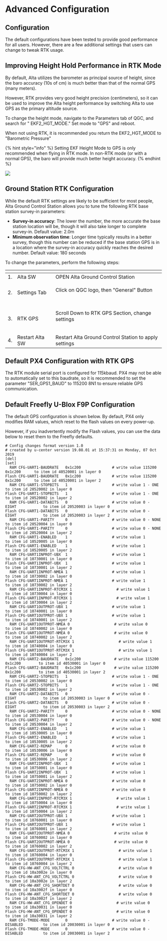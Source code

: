 # Advanced Configuration

## Configuration

The default configurations have been tested to provide good performance for all users. However, there are a few additional settings that users can change to tweak RTK usage.

## Improving Height Hold Performance in RTK Mode

By default, Alta utilizes the barometer as principal source of height, since the baro accuracy \(10s of cm\) is much better than that of the normal GPS \(many meters\).

However, RTK provides very good height precision \(centimeters\), so it can be used to improve the Alta height performance by switching Alta to use GPS as the primary altitude source.

To change the height mode, navigate to the Parameters tab of QGC, and search for " EKF2\_HGT\_MODE." Set mode to "GPS" and reboot.

When not using RTK, it is recommended you return the EKF2\_HGT\_MODE to "Barometric Pressure"

{% hint style="info" %}
Setting EKF Height Mode to GPS is only recommended when flying in RTK mode. In non-RTK mode \(or with a normal GPS\), the baro will provide much better height accuracy.
{% endhint %}

![](../../.gitbook/assets/capture.png)

## Ground Station RTK Configuration

While the default RTK settings are likely to be sufficient for most people, Alta Ground Control Station allows you to tune the following RTK base station survey-in parameters:

* **Survey-in accuracy**: The lower the number, the more accurate the base station location will be, though it will also take longer to complete survey-in. Default value: 2.0m
* **Minimum observation time**: Longer time typically results in a better survey, though this number can be reduced if the base station GPS is in a location where the survey-in accuracy quickly reaches the desired number. Default value: 180 seconds

To change the parameters, perform the following steps:

<table>
  <thead>
    <tr>
      <th style="text-align:left"></th>
      <th style="text-align:left"></th>
      <th style="text-align:left"></th>
    </tr>
  </thead>
  <tbody>
    <tr>
      <td style="text-align:left">1.</td>
      <td style="text-align:left">Alta SW</td>
      <td style="text-align:left">OPEN Alta Ground Control Station</td>
    </tr>
    <tr>
      <td style="text-align:left">2.</td>
      <td style="text-align:left">Settings Tab</td>
      <td style="text-align:left">
        <p>Click on QGC logo, then &quot;General&quot; Button</p>
        <p>
          <img src="../../.gitbook/assets/image (22) (1).png" alt/>
        </p>
      </td>
    </tr>
    <tr>
      <td style="text-align:left">3.</td>
      <td style="text-align:left">RTK GPS</td>
      <td style="text-align:left">
        <p>Scroll Down to RTK GPS Section, change settings</p>
        <p>
          <img src="../../.gitbook/assets/svin.PNG" alt/>
        </p>
      </td>
    </tr>
    <tr>
      <td style="text-align:left">4.</td>
      <td style="text-align:left">Restart Alta SW</td>
      <td style="text-align:left">Restart Alta Ground Control Station to apply settings</td>
    </tr>
  </tbody>
</table>

## Default PX4 Configuration with RTK GPS

The RTK module serial port is configured for 115kbaud. PX4 may not be able to automatically set to this baudrate, so it is recommended to set the parameter "SER\_GPS1\_BAUD" to 115200 8N1 to ensure reliable GPS communication.

## Default Freefly U-Blox F9P Configuration

The default GPS configuration is shown below. By default, PX4 only modifies RAM values, which reset to the flash values on every power-up.

However, if you inadvertently modify the Flash values, you can use the data below to reset them to the Freefly defaults.

```text
# Config changes format version 1.0
# created by u-center version 19.08.01 at 15:37:31 on Monday, 07 Oct 2019
[del]
[set]
  RAM CFG-UART1-BAUDRATE   0x1c200              # write value 115200  0x1c200      to item id 40520001 in layer 0
Flash CFG-UART1-BAUDRATE   0x1c200              # write value 115200  0x1c200      to item id 40520001 in layer 2
  RAM CFG-UART1-STOPBITS   1                    # write value 1 - ONE              to item id 20520002 in layer 0
Flash CFG-UART1-STOPBITS   1                    # write value 1 - ONE              to item id 20520002 in layer 2
  RAM CFG-UART1-DATABITS   0                    # write value 0 - EIGHT            to item id 20520003 in layer 0
Flash CFG-UART1-DATABITS   0                    # write value 0 - EIGHT            to item id 20520003 in layer 2
  RAM CFG-UART1-PARITY     0                    # write value 0 - NONE             to item id 20520004 in layer 0
Flash CFG-UART1-PARITY     0                    # write value 0 - NONE             to item id 20520004 in layer 2
  RAM CFG-UART1-ENABLED    1                    # write value 1                    to item id 10520005 in layer 0
Flash CFG-UART1-ENABLED    1                    # write value 1                    to item id 10520005 in layer 2
  RAM CFG-UART1INPROT-UBX  1                    # write value 1                    to item id 10730001 in layer 0
Flash CFG-UART1INPROT-UBX  1                    # write value 1                    to item id 10730001 in layer 2
  RAM CFG-UART1INPROT-NMEA 1                    # write value 1                    to item id 10730002 in layer 0
Flash CFG-UART1INPROT-NMEA 1                    # write value 1                    to item id 10730002 in layer 2
  RAM CFG-UART1INPROT-RTCM3X 1                    # write value 1                    to item id 10730004 in layer 0
Flash CFG-UART1INPROT-RTCM3X 1                    # write value 1                    to item id 10730004 in layer 2
  RAM CFG-UART1OUTPROT-UBX 1                    # write value 1                    to item id 10740001 in layer 0
Flash CFG-UART1OUTPROT-UBX 1                    # write value 1                    to item id 10740001 in layer 2
  RAM CFG-UART1OUTPROT-NMEA 0                    # write value 0                    to item id 10740002 in layer 0
Flash CFG-UART1OUTPROT-NMEA 0                    # write value 0                    to item id 10740002 in layer 2
  RAM CFG-UART1OUTPROT-RTCM3X 1                    # write value 1                    to item id 10740004 in layer 0
Flash CFG-UART1OUTPROT-RTCM3X 1                    # write value 1                    to item id 10740004 in layer 2
  RAM CFG-UART2-BAUDRATE   0x1c200               # write value 115200  0x1c200        to item id 40530001 in layer 0
Flash CFG-UART2-BAUDRATE   0x1c200               # write value 115200  0x1c200        to item id 40530001 in layer 2
  RAM CFG-UART2-STOPBITS   1                    # write value 1 - ONE              to item id 20530002 in layer 0
Flash CFG-UART2-STOPBITS   1                    # write value 1 - ONE              to item id 20530002 in layer 2
  RAM CFG-UART2-DATABITS   0                    # write value 0 - EIGHT            to item id 20530003 in layer 0
Flash CFG-UART2-DATABITS   0                    # write value 0 - EIGHT            to item id 20530003 in layer 2
  RAM CFG-UART2-PARITY     0                    # write value 0 - NONE             to item id 20530004 in layer 0
Flash CFG-UART2-PARITY     0                    # write value 0 - NONE             to item id 20530004 in layer 2
  RAM CFG-UART2-ENABLED    1                    # write value 1                    to item id 10530005 in layer 0
Flash CFG-UART2-ENABLED    1                    # write value 1                    to item id 10530005 in layer 2
  RAM CFG-UART2-REMAP      0                    # write value 0                    to item id 10530006 in layer 0
Flash CFG-UART2-REMAP      0                    # write value 0                    to item id 10530006 in layer 2
  RAM CFG-UART2INPROT-UBX  1                    # write value 1                    to item id 10750001 in layer 0
Flash CFG-UART2INPROT-UBX  1                    # write value 1                    to item id 10750001 in layer 2
  RAM CFG-UART2INPROT-NMEA 0                    # write value 0                    to item id 10750002 in layer 0
Flash CFG-UART2INPROT-NMEA 0                    # write value 0                    to item id 10750002 in layer 2
  RAM CFG-UART2INPROT-RTCM3X 1                    # write value 1                    to item id 10750004 in layer 0
Flash CFG-UART2INPROT-RTCM3X 1                    # write value 1                    to item id 10750004 in layer 2
  RAM CFG-UART2OUTPROT-UBX 1                    # write value 1                    to item id 10760001 in layer 0
Flash CFG-UART2OUTPROT-UBX 1                    # write value 1                    to item id 10760001 in layer 2
  RAM CFG-UART2OUTPROT-NMEA 0                    # write value 0                    to item id 10760002 in layer 0
Flash CFG-UART2OUTPROT-NMEA 0                    # write value 0                    to item id 10760002 in layer 2
  RAM CFG-UART2OUTPROT-RTCM3X 1                    # write value 1                    to item id 10760004 in layer 0
Flash CFG-UART2OUTPROT-RTCM3X 1                    # write value 1                    to item id 10760004 in layer 2
  RAM CFG-HW-ANT_CFG_VOLTCTRL 0                    # write value 0                    to item id 10a3002e in layer 0
Flash CFG-HW-ANT_CFG_VOLTCTRL 0                    # write value 0                    to item id 10a3002e in layer 2
  RAM CFG-HW-ANT_CFG_SHORTDET 0                    # write value 0                    to item id 10a3002f in layer 0
Flash CFG-HW-ANT_CFG_SHORTDET 0                    # write value 0                    to item id 10a3002f in layer 2
  RAM CFG-HW-ANT_CFG_OPENDET 0                    # write value 0                    to item id 10a30031 in layer 0
Flash CFG-HW-ANT_CFG_OPENDET 0                    # write value 0                    to item id 10a30031 in layer 2
  RAM CFG-TMODE-MODE       0                    # write value 0 - DISABLED         to item id 20030001 in layer 0
Flash CFG-TMODE-MODE       0                    # write value 0 - DISABLED         to item id 20030001 in layer 2
```

